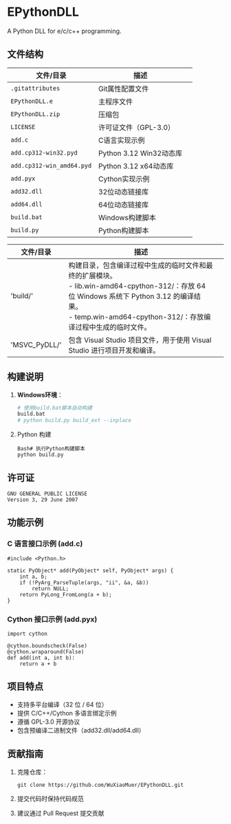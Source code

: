 

# EPythonDLL

A Python DLL for e/c/c++ programming.

## 文件结构

| 文件/目录                 | 描述                    |    |
| ------------------------- | ----------------------- | -------------- |
| `.gitattributes`          | Git属性配置文件         |  |
| `EPythonDLL.e`            | 主程序文件              |     |
| `EPythonDLL.zip`          | 压缩包                  |     |
| `LICENSE`                 | 许可证文件（GPL-3.0）   |  |
| `add.c`                   | C语言实现示例           |     |
| `add.cp312-win32.pyd`     | Python 3.12 Win32动态库 |     |
| `add.cp312-win_amd64.pyd` | Python 3.12 x64动态库   |     |
| `add.pyx`                 | Cython实现示例          |     |
| `add32.dll`               | 32位动态链接库          |    |
| `add64.dll`               | 64位动态链接库          |      |
| `build.bat`               | Windows构建脚本         |      |
| `build.py`                | Python构建脚本          |      |

| 文件/目录                 | 描述                    |    |
| ------------------------- | ----------------------- | -------------- |
| 'build/'                          |     构建目录，包含编译过程中生成的临时文件和最终的扩展模块。<br>- lib.win-amd64-cpython-312/：存放 64 位 Windows 系统下 Python 3.12 的编译结果。<br>- temp.win-amd64-cpython-312/：存放编译过程中生成的临时文件。                  |                |
|'MSVC_PyDLL/'| 包含 Visual Studio 项目文件，用于使用 Visual Studio 进行项目开发和编译。 | |

## 构建说明

1. **Windows环境**：
   
   ```bash
   # 使用build.bat脚本自动构建
   build.bat
   # python build.py build_ext --inplace
   
1. Python 构建

   ```
   Bash# 执行Python构建脚本
   python build.py
   ```

## 许可证

```
GNU GENERAL PUBLIC LICENSE
Version 3, 29 June 2007
```

## 功能示例

### C 语言接口示例 (add.c)

```
#include <Python.h>

static PyObject* add(PyObject* self, PyObject* args) {
    int a, b;
    if (!PyArg_ParseTuple(args, "ii", &a, &b))
        return NULL;
    return PyLong_FromLong(a + b);
}
```

### Cython 接口示例 (add.pyx)

```
import cython

@cython.boundscheck(False)
@cython.wraparound(False)
def add(int a, int b):
    return a + b
```

## 项目特点

- 支持多平台编译（32 位 / 64 位）
- 提供 C/C++/Cython 多语言绑定示例
- 遵循 GPL-3.0 开源协议
- 包含预编译二进制文件（add32.dll/add64.dll）

## 贡献指南

1. 克隆仓库：

   ```
   git clone https://github.com/WuXiaoMuer/EPythonDLL.git
   ```

2. 提交代码时保持代码规范

3. 建议通过 Pull Request 提交贡献